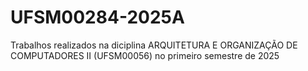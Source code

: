 # UFSM00284-2025A

Trabalhos realizados na diciplina ARQUITETURA E ORGANIZAÇÃO DE COMPUTADORES II (UFSM00056) no primeiro semestre de 2025
